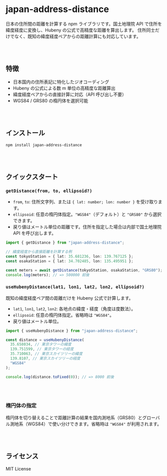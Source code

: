 # japan-address-distance

日本の住所間の距離を計算する npm ライブラリです。国土地理院 API で住所を緯度経度に変換し、Hubeny の公式で高精度な距離を算出します。
住所同士だけでなく、既知の緯度経度ペアからの距離計算にも対応しています。

<br><br>

## 特徴

- 日本国内の住所表記に特化したジオコーディング
- Hubeny の公式による数 m 単位の高精度な距離算出
- 緯度経度ペアからの直接計算に対応（API 呼び出し不要）
- WGS84 / GRS80 の楕円体を選択可能

<br><br>

## インストール

```bash
npm install japan-address-distance
```

<br><br>

## クイックスタート

### `getDistance(from, to, ellipsoid?)`

- `from`, `to`: 住所文字列、または `{ lat: number; lon: number }` を受け取ります。
- `ellipsoid`: 任意の楕円体指定。`"WGS84"`（デフォルト）と `"GRS80"` から選択できます。
- 戻り値はメートル単位の距離です。住所を指定した場合は内部で国土地理院 API を呼び出します。

```ts
import { getDistance } from "japan-address-distance";

// 緯度経度から直接距離を計算する例
const tokyoStation = { lat: 35.681236, lon: 139.767125 };
const osakaStation = { lat: 34.702485, lon: 135.495951 };

const meters = await getDistance(tokyoStation, osakaStation, "GRS80");
console.log(meters); // => 500000 前後
```

### `useHubenyDistance(lat1, lon1, lat2, lon2, ellipsoid?)`

既知の緯度経度ペア間の距離だけを Hubeny 公式で計算します。

- `lat1`, `lon1`, `lat2`, `lon2`: 各地点の緯度・経度（角度は度数法）。
- `ellipsoid`: 任意の楕円体指定。省略時は `"WGS84"`。
- 戻り値はメートル単位。

```ts
import { useHubenyDistance } from "japan-address-distance";

const distance = useHubenyDistance(
  35.658034, // 東京タワーの緯度
  139.751599, // 東京タワーの経度
  35.710063, // 東京スカイツリーの緯度
  139.8107, // 東京スカイツリーの経度
  "WGS84"
);

console.log(distance.toFixed(0)); // => 8000 前後
```

<br><br>

### 楕円体の指定

楕円体を切り替えることで距離計算の結果を国内測地系（GRS80）とグローバル測地系（WGS84）で使い分けできます。省略時は `"WGS84"` が利用されます。

<br><br>

## ライセンス

MIT License
